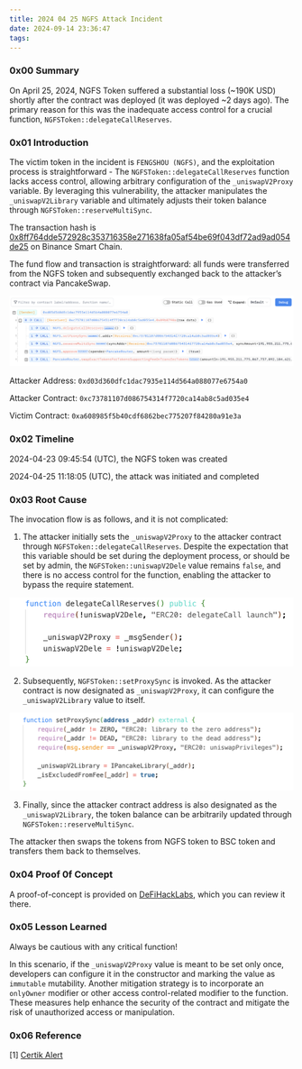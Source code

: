 ```yaml
---
title: 2024 04 25 NGFS Attack Incident
date: 2024-09-14 23:36:47
tags:
---
```


### 0x00 Summary

On April 25, 2024, NGFS Token suffered a substantial loss (~190K USD) shortly after the contract was deployed (it was deployed ~2 days ago). The primary reason for this was the inadequate access control for a crucial function, `NGFSToken::delegateCallReserves`.

### 0x01 Introduction

The victim token in the incident is `FENGSHOU (NGFS)`, and the exploitation process is straightforward - The `NGFSToken::delegateCallReserves` function lacks access control, allowing arbitrary configuration of the `_uniswapV2Proxy` variable. By leveraging this vulnerability, the attacker manipulates the `_uniswapV2Library` variable and ultimately adjusts their token balance through `NGFSToken::reserveMultiSync`.

The transaction hash is [0x8ff764dde572928c353716358e271638fa05af54be69f043df72ad9ad054de25](https://bscscan.com/tx/0x8ff764dde572928c353716358e271638fa05af54be69f043df72ad9ad054de25) on Binance Smart Chain.

The fund flow and transaction is straightforward: all funds were transferred from the NGFS token and subsequently exchanged back to the attacker’s contract via PancakeSwap.

![Transaction Invocation Flow](../images/Transaction.png)

Attacker Address: `0xd03d360dfc1dac7935e114d564a088077e6754a0`

Attacker Contract: `0xc73781107d086754314f7720ca14ab8c5ad035e4`

Victim Contract: `0xa608985f5b40cdf6862bec775207f84280a91e3a`

### 0x02 Timeline

2024-04-23 09:45:54 (UTC), the NGFS token was created

2024-04-25 11:18:05 (UTC), the attack was initiated and completed

### 0x03 Root Cause

The invocation flow is as follows, and it is not complicated:

1. The attacker initially sets the `_uniswapV2Proxy` to the attacker contract through `NGFSToken::delegateCallReserves`. Despite the expectation that this variable should be set during the deployment process, or should be set by admin, the `NGFSToken::uniswapV2Dele` value remains `false`, and there is no access control for the function, enabling the attacker to bypass the require statement.

![delegateCallReserves function](../images/delegateCallReserves.png)

2. Subsequently, `NGFSToken::setProxySync` is invoked. As the attacker contract is now designated as `_uniswapV2Proxy`, it can configure the `_uniswapV2Library` value to itself.

![setProxySync](../images/setProxySync.png)

3. Finally, since the attacker contract address is also designated as the `_uniswapV2Library`, the token balance can be arbitrarily updated through `NGFSToken::reserveMultiSync`.

The attacker then swaps the tokens from NGFS token to BSC token and transfers them back to themselves.

### 0x04 Proof 0f Concept

A proof-of-concept is provided on [DeFiHackLabs](https://github.com/SunWeb3Sec/DeFiHackLabs?tab=readme-ov-file#20240425-ngfs---bad-access-control), which you can review it there.

### 0x05 Lesson Learned

Always be cautious with any critical function!

In this scenario, if the `_uniswapV2Proxy` value is meant to be set only once, developers can configure it in the constructor and marking the value as `immutable` mutability. Another mitigation strategy is to incorporate an `onlyOwner` modifier or other access control-related modifier to the function. These measures help enhance the security of the contract and mitigate the risk of unauthorized access or manipulation.

### 0x06 Reference

[1] [Certik Alert](https://x.com/CertiKAlert/status/1783476515331616847)
